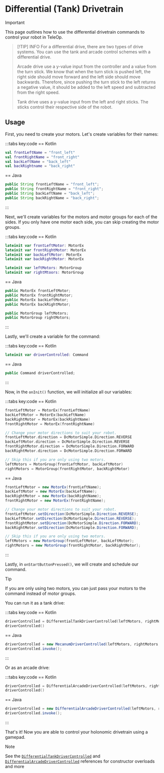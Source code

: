 # Differential (Tank) Drivetrain

> [!IMPORTANT]
> This page outlines how to use the differential drivetrain commands to control your robot in TeleOp.

> [!TIP] INFO
> For a differential drive, there are two types of drive systems. You can use the tank and arcade control schemes with a differential drive.
>
> Arcade drive use a y-value input from the controller and a value from the turn stick. We know that when the turn stick is pushed left, the right side should move forward and the left side should move backwards. Therefore, since pushing the turn stick to the left returns a negative value, it should be added to the left speed and subtracted from the right speed.
>
> Tank drive uses a y-value input from the left and right sticks. The sticks control their respective side of the robot.

## Usage

First, you need to create your motors. Let's create variables for their names:

:::tabs key:code
== Kotlin

```kotlin
val frontLeftName = "front_left"
val frontRightName = "front_right"
val backLeftName = "back_left"
val backRightname = "back_right"
```

== Java

```java
public String frontLeftName = "front_left";
public String frontRightName = "front_right";
public String backLeftName = "back_left";
public String backRightName = "back_right";
```

:::

Next, we'll create variables for the motors and motor groups for each of the sides. If you only have one motor each side, you can skip creating the motor groups.

:::tabs key:code
== Kotlin

```kotlin
lateinit var frontLeftMotor: MotorEx
lateinit var frontRightMotor: MotorEx
lateinit var backLeftMotor: MotorEx
lateinit var backRightMotor: MotorEx

lateinit var leftMotors: MotorGroup
lateinit var rightMtoors: MotorGroup
```

== Java

```java
public MotorEx frontLeftMotor;
public MotorEx frontRightMotor;
public MotorEx backLeftMotor;
public MotorEx backRightMotor;

public MotorGroup leftMotors;
public MotorGroup rightMotors;
```

:::

Lastly, we'll create a variable for the command:

:::tabs key:code
== Kotlin

```kotlin
lateinit var driverControlled: Command
```

== Java

```java
public Command driverControlled;
```

:::

Now, in the `onInit()` function, we will initialize all our variables:

:::tabs key:code
== Kotlin

```kotlin
frontLeftMotor = MotorEx(frontLeftName)
backLeftMotor = MotorEx(backLeftName)
backRightMotor = MotorEx(backRightName)
frontRightMotor = MotorEx(frontRightName)

// Change your motor directions to suit your robot.
frontLeftMotor.direction = DcMotorSimple.Direction.REVERSE
backLeftMotor.direction = DcMotorSimple.Direction.REVERSE
frontRightMotor.direction = DcMotorSimple.Direction.FORWARD
backRightMotor.direction = DcMotorSimple.Direction.FORWARD

// Skip this if you are only using two motors.
leftMotors = MotorGroup(frontLeftMotor, backLeftMotor)
rightMotors = MotorGroup(frontRightMotor, backRightMotor)
```

== Java

```java
frontLeftMotor = new MotorEx(frontLeftName);
backLeftMotor = new MotorEx(backLeftName);
backRightMotor = new MotorEx(backRightName);
frontRightMotor = new MotorEx(frontRightName);

// Change your motor directions to suit your robot.
frontLeftMotor.setDirection(DcMotorSimple.Direction.REVERSE);
backLeftMotor.setDirection(DcMotorSimple.Direction.REVERSE);
frontRightMotor.setDirection(DcMotorSimple.Direction.FORWARD);
backRightMotor.setDirection(DcMotorSimple.Direction.FORWARD);

// Skip this if you are only using two motors.
leftMotors = new MotorGroup(frontLeftMotor, backLeftMotor);
rightMotors = new MotorGroup(frontRightMotor, backRightMotor);
```

:::

Lastly, in `onStartButtonPressed()`, we will create and schedule our command.

> [!TIP]
> If you are only using two motors, you can just pass your motors to the command instead of motor groups.

You can run it as a tank drive:

:::tabs key:code
== Kotlin

```kotlin
driverControlled = DifferentialTankDriverControlled(leftMotors, rightMotors, gamepadManager.gamepad1)
driverControlled()
```

== Java

```java
driverControlled = new MecanumDriverControlled(leftMotors, rightMotors, gamepadManager.gamepad1);
driverControlled.invoke();
```

:::

Or as an arcade drive:

:::tabs key:code
== Kotlin

```kotlin
driverControlled = DifferentialArcadeDriverControlled(leftMotors, rightMotors, gamepadManager.gamepad1, false, imu)
driverControlled()
```

== Java

```java
driverControlled = new DifferentialArcadeDriverControlled(leftMotors, rightMotors, gamepadManager.gamepad1, false, imu);
driverControlled.invoke();
```

:::

That's it! Now you are able to control your holonomic drivetrain using a gamepad.

> [!NOTE]
> See the [`DifferentialTankDriverControlled`](https://docs.rowanmcalpin.com/reference/ftc/com.rowanmcalpin.nextftc.ftc.driving/-differential-tank-driver-controlled/) and [`DifferentialArcadeDriverControlled`](https://docs.rowanmcalpin.com/reference/ftc/com.rowanmcalpin.nextftc.ftc.driving/-differential-arcade-driver-controlled/) references for constructor overloads and more
